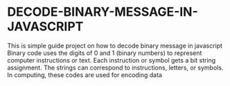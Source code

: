 # DECODE-BINARY-MESSAGE-IN-JAVASCRIPT
This is simple guide project on how to decode binary message in javascript
Binary code uses the digits of 0 and 1 (binary numbers) to represent computer instructions or text.
Each instruction or symbol gets a bit string assignment. 
The strings can correspond to instructions, letters, or symbols. 
In computing, these codes are used for encoding data

